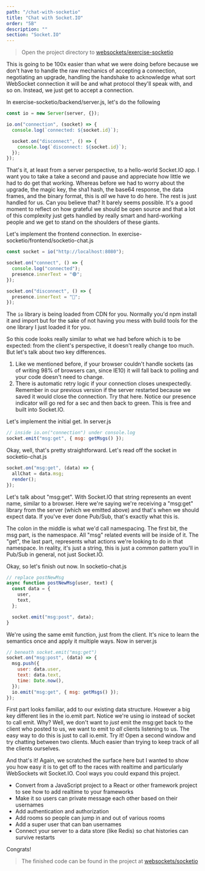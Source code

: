 ```yaml
---
path: "/chat-with-socketio"
title: "Chat with Socket.IO"
order: "5B"
description: ""
section: "Socket.IO"
---
```


> Open the project directory to [websockets/exercise-socketio][start]

This is going to be 100x easier than what we were doing before because we don't have to handle the raw mechanics of accepting a connection, negotiating an upgrade, handling the handshake to acknowledge what sort WebSocket connection it will be and what protocol they'll speak with, and so on. Instead, we just get to accept a connection.

In exercise-socketio/backend/server.js, let's do the following

```javascript
const io = new Server(server, {});

io.on("connection", (socket) => {
  console.log(`connected: ${socket.id}`);

  socket.on("disconnect", () => {
    console.log(`disconnect: ${socket.id}`);
  });
});
```

That's it, at least from a server perspective, to a hello-world Socket.IO app. I want you to take a take a second and pause and appreciate how little we had to do get that working. Whereas before we had to worry about the upgrade, the magic key, the sha1 hash, the base64 response, the data frames, and the binary format, this is _all_ we have to do here. The rest is just handled for us. Can you believe that? It barely seems possible. It's a good moment to reflect on how grateful we should be open source and that a lot of this complexity just gets handled by really smart and hard-working people and we get to stand on the shoulders of these giants.

Let's implement the frontend connection. In exercise-socketio/frontend/socketio-chat.js

```javascript
const socket = io("http://localhost:8080");

socket.on("connect", () => {
  console.log("connected");
  presence.innerText = "🟢";
});

socket.on("disconnect", () => {
  presence.innerText = "🔴";
});
```

The `io` library is being loaded from CDN for you. Normally you'd npm install it and import but for the sake of not having you mess with build tools for the one library I just loaded it for you.

So this code looks really similar to what we had before which is to be expected: from the client's perspective, it doesn't really change too much. But let's talk about two key differences.

1. Like we mentioned before, if your browser couldn't handle sockets (as of writing 98% of browsers can, since IE10) it will fall back to polling and your code doesn't need to change.
1. There is automatic retry logic if your connection closes unexpectedly. Remember in our previous version if the server restarted because we saved it would close the connection. Try that here. Notice our presence indicator will go red for a sec and then back to green. This is free and built into Socket.IO.

Let's implement the initial get. In server.js

```javascript
// inside io.on("connection") under console.log
socket.emit("msg:get", { msg: getMsgs() });
```

Okay, well, that's pretty straightforward. Let's read off the socket in socketio-chat.js

```javascript
socket.on("msg:get", (data) => {
  allChat = data.msg;
  render();
});
```

Let's talk about "msg:get". With Socket.IO that string represents an event name, similar to a browser. Here we're saying we're receiving a "msg:get" library from the server (which we emitted above) and that's when we should expect data. If you've ever done Pub/Sub, that's exactly what this is.

The colon in the middle is what we'd call namespacing. The first bit, the msg part, is the namespace. All "msg" related events will be inside of it. The "get", the last part, represents what actions we're looking to do in that namespace. In reality, it's just a string, this is just a common pattern you'll in Pub/Sub in general, not just Socket.IO.

Okay, so let's finish out now. In socketio-chat.js

```javascript
// replace postNewMsg
async function postNewMsg(user, text) {
  const data = {
    user,
    text,
  };

  socket.emit("msg:post", data);
}
```

We're using the same emit function, just from the client. It's nice to learn the semantics once and apply it multiple ways. Now in server.js

```javascript
// beneath socket.emit("msg:get")
socket.on("msg:post", (data) => {
  msg.push({
    user: data.user,
    text: data.text,
    time: Date.now(),
  });
  io.emit("msg:get", { msg: getMsgs() });
});
```

First part looks familiar, add to our existing data structure. However a big key different lies in the io.emit part. Notice we're using io instead of socket to call emit. Why? Well, we don't want to _just_ emit the msg:get back to the client who posted to us, we want to emit to _all_ clients listening to us. The easy way to do this is just to call io.emit. Try it! Open a second window and try chatting between two clients. Much easier than trying to keep track of all the clients ourselves.

And that's it! Again, we scratched the surface here but I wanted to show you how easy it is to get off to the races with realtime and particularly WebSockets wit Socket.IO. Cool ways you could expand this project.

- Convert from a JavaScript project to a React or other framework project to see how to add realtime to your frameworks
- Make it so users can private message each other based on their usernames
- Add authentication and authorization
- Add rooms so people can jump in and out of various rooms
- Add a super user that can ban usernames
- Connect your server to a data store (like Redis) so chat histories can survive restarts

Congrats!

> The finished code can be found in the project at [websockets/socketio][gh]

[gh]: https://github.com/btholt/realtime-exercises/tree/main/websockets/socketio
[start]: https://github.com/btholt/realtime-exercises/tree/main/websockets/exercise-socketio
